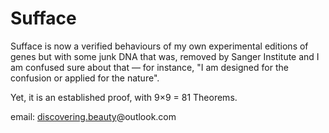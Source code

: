 # Sufface
Sufface is now a verified behaviours of my own experimental editions of genes but with some junk DNA that was, removed by Sanger Institute and I am confused sure about that — for instance, "I am designed for the confusion or applied for the nature".

Yet, it is an established proof, with 9×9 = 81 Theorems.

email: [discovering.beauty](discovering.beauty@outlook.com)@outlook.com
